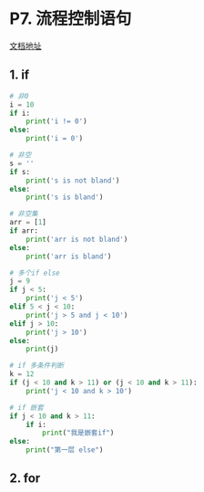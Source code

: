 # P7. 流程控制语句

[文档地址](https://github.com/walter201230/Python/blob/master/Article/PythonBasis/python5/Cycle.md)

## 1. if

```python
# 非0
i = 10
if i:
    print('i != 0')
else:
    print('i = 0')

# 非空
s = ''
if s:
    print('s is not bland')
else:
    print('s is bland')

# 非空集
arr = [1]
if arr:
    print('arr is not bland')
else:
    print('arr is bland')

# 多个if else
j = 9
if j < 5:
    print('j < 5')
elif 5 < j < 10:
    print('j > 5 and j < 10')
elif j > 10:
    print('j > 10')
else:
    print(j)

# if 多条件判断
k = 12
if (j < 10 and k > 11) or (j < 10 and k > 11):
    print('j < 10 and k > 10')

# if 嵌套
if j < 10 and k > 11:
    if i:
        print("我是嵌套if")
else:
    print("第一层 else")
```

## 2. for